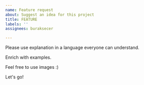 ```yaml
---
name: Feature request
about: Suggest an idea for this project
title: FEATURE
labels: ''
assignees: buraksecer

---
```


Please use explanation in a language everyone can understand.

Enrich with examples.

Feel free to use images :)

Let's go!

